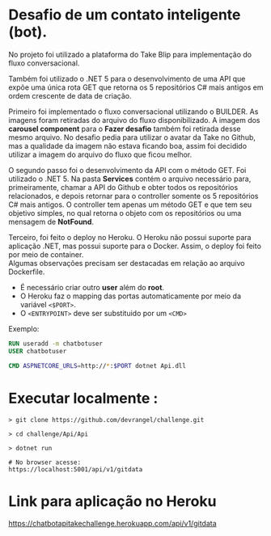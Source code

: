 # Desafio de um contato inteligente (bot).

No projeto foi utilizado a plataforma do Take Blip para implementação do fluxo conversacional.

Também foi utilizado o .NET 5 para o desenvolvimento de uma API que expõe uma única rota GET que retorna os 5 repositórios C# mais antigos em ordem crescente de data de criação.

Primeiro foi implementado o fluxo conversacional utilizando o BUILDER. As imagens foram retiradas do arquivo do fluxo disponibilizado. A imagem dos **carousel component** para o **Fazer desafio** também foi retirada desse mesmo arquivo. No desafio pedia para utilizar o avatar da Take no Github, mas a qualidade da imagem não estava ficando boa, assim foi decidido utilizar a imagem do arquivo do fluxo que ficou melhor.

O segundo passo foi o desenvolvimento da API com o método GET. Foi utilizado o .NET 5. Na pasta **Services** contém o arquivo necessário para, primeiramente, chamar a API do Github e obter todos os repositórios relacionados, e depois retornar para o controller somente os 5 repositórios C# mais antigos. O controller tem apenas um método GET e que tem seu objetivo simples, no qual retorna o objeto com os repositórios ou uma mensagem de **NotFound**.

Terceiro, foi feito o deploy no Heroku. O Heroku não possui suporte para aplicação .NET, mas possui suporte para o Docker. Assim, o deploy foi feito por meio de container.\
Algumas observações precisam ser destacadas em relação ao arquivo Dockerfile.
* É necessário criar outro **user** além do **root**.
* O Heroku faz o mapping das portas automaticamente por meio da variável `<$PORT>`.
* O `<ENTRYPOINT>` deve ser substituido por um `<CMD>`

Exemplo:
```dockerfile
RUN useradd -m chatbotuser
USER chatbotuser

CMD ASPNETCORE_URLS=http://*:$PORT dotnet Api.dll
```

# Executar localmente :
```
> git clone https://github.com/devrangel/challenge.git

> cd challenge/Api/Api

> dotnet run

# No browser acesse:
https://localhost:5001/api/v1/gitdata
```
# Link para aplicação no Heroku
https://chatbotapitakechallenge.herokuapp.com/api/v1/gitdata